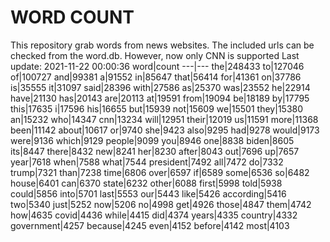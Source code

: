 # WORD COUNT
This repository grab words from news websites. The included urls can be checked from the word.db.
However, now only CNN is supported
Last update: 2021-11-22 00:00:36
word|count
---|---
the|248433
to|127046
of|100727
and|99381
a|91552
in|85647
that|56414
for|41361
on|37786
is|35555
it|31097
said|28396
with|27586
as|25370
was|23552
he|22914
have|21130
has|20143
are|20113
at|19591
from|19094
be|18189
by|17795
this|17635
i|17596
his|16655
but|15939
not|15609
we|15501
they|15380
an|15232
who|14347
cnn|13234
will|12951
their|12019
us|11591
more|11368
been|11142
about|10617
or|9740
she|9423
also|9295
had|9278
would|9173
were|9136
which|9129
people|9099
you|8946
one|8838
biden|8605
its|8447
there|8432
new|8241
her|8230
after|8043
out|7696
up|7657
year|7618
when|7588
what|7544
president|7492
all|7472
do|7332
trump|7321
than|7238
time|6806
over|6597
if|6589
some|6536
so|6482
house|6401
can|6370
state|6232
other|6088
first|5998
told|5938
could|5856
into|5701
last|5553
our|5443
like|5426
according|5416
two|5340
just|5252
now|5206
no|4998
get|4926
those|4847
them|4742
how|4635
covid|4436
while|4415
did|4374
years|4335
country|4332
government|4257
because|4245
even|4152
before|4142
most|4103
